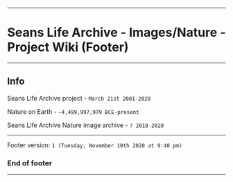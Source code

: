 
***

# Seans Life Archive - Images/Nature - Project Wiki (Footer)

***

## Info

Seans Life Archive project - `March 21st 2001-2020`

Nature on Earth - `~4,499,997,979 BCE-present`

Seans Life Archive Nature image archive - `? 2018-2020`

***

Footer version: `1 (Tuesday, November 10th 2020 at 9:40 pm)`

### End of footer

***
